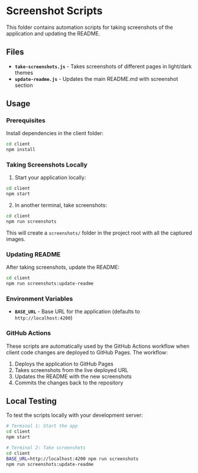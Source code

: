 # Screenshot Scripts

This folder contains automation scripts for taking screenshots of the application and updating the README.

## Files

- **`take-screenshots.js`** - Takes screenshots of different pages in light/dark themes
- **`update-readme.js`** - Updates the main README.md with screenshot section

## Usage

### Prerequisites

Install dependencies in the client folder:
```bash
cd client
npm install
```

### Taking Screenshots Locally

1. Start your application locally:
```bash
cd client
npm start
```

2. In another terminal, take screenshots:
```bash
cd client
npm run screenshots
```

This will create a `screenshots/` folder in the project root with all the captured images.

### Updating README

After taking screenshots, update the README:
```bash
cd client
npm run screenshots:update-readme
```

### Environment Variables

- **`BASE_URL`** - Base URL for the application (defaults to `http://localhost:4200`)

### GitHub Actions

These scripts are automatically used by the GitHub Actions workflow when client code changes are deployed to GitHub Pages. The workflow:

1. Deploys the application to GitHub Pages
2. Takes screenshots from the live deployed URL
3. Updates the README with the new screenshots
4. Commits the changes back to the repository

## Local Testing

To test the scripts locally with your development server:

```bash
# Terminal 1: Start the app
cd client
npm start

# Terminal 2: Take screenshots
cd client
BASE_URL=http://localhost:4200 npm run screenshots
npm run screenshots:update-readme
```
